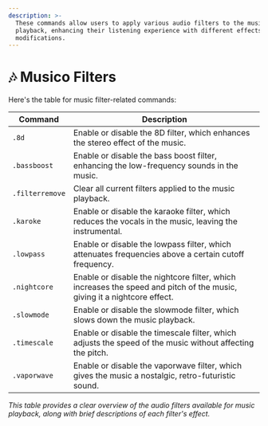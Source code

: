 ```yaml
---
description: >-
  These commands allow users to apply various audio filters to the music
  playback, enhancing their listening experience with different effects and
  modifications.
---
```


# 🎶 Musico Filters

Here's the table for music filter-related commands:

<table data-full-width="false"><thead><tr><th>Command</th><th>Description</th></tr></thead><tbody><tr><td><code>.8d</code></td><td>Enable or disable the 8D filter, which enhances the stereo effect of the music.</td></tr><tr><td><code>.bassboost</code></td><td>Enable or disable the bass boost filter, enhancing the low-frequency sounds in the music.</td></tr><tr><td><code>.filterremove</code></td><td>Clear all current filters applied to the music playback.</td></tr><tr><td><code>.karoke</code></td><td>Enable or disable the karaoke filter, which reduces the vocals in the music, leaving the instrumental.</td></tr><tr><td><code>.lowpass</code></td><td>Enable or disable the lowpass filter, which attenuates frequencies above a certain cutoff frequency.</td></tr><tr><td><code>.nightcore</code></td><td>Enable or disable the nightcore filter, which increases the speed and pitch of the music, giving it a nightcore effect.</td></tr><tr><td><code>.slowmode</code></td><td>Enable or disable the slowmode filter, which slows down the music playback.</td></tr><tr><td><code>.timescale</code></td><td>Enable or disable the timescale filter, which adjusts the speed of the music without affecting the pitch.</td></tr><tr><td><code>.vaporwave</code></td><td>Enable or disable the vaporwave filter, which gives the music a nostalgic, retro-futuristic sound.</td></tr></tbody></table>

_This table provides a clear overview of the audio filters available for music playback, along with brief descriptions of each filter's effect._
